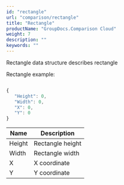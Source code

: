 ```yaml
---
id: "rectangle"
url: "comparison/rectangle"
title: "Rectangle"
productName: "GroupDocs.Comparison Cloud"
weight: 7
description: ""
keywords: ""
---
```


Rectangle data structure describes rectangle

Rectangle example:

```javascript

{
   "Height": 0,
   "Width": 0,
   "X": 0,
   "Y": 0
}

```

|Name|Description
|---|---
|Height|Rectangle height
|Width|Rectangle width
|X|X coordinate
|Y|Y coordinate
